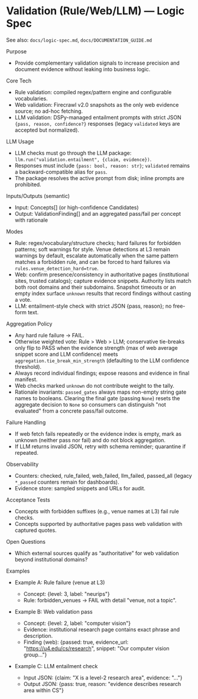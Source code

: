 # Validation (Rule/Web/LLM) — Logic Spec

See also: `docs/logic-spec.md`, `docs/DOCUMENTATION_GUIDE.md`

Purpose
- Provide complementary validation signals to increase precision and document evidence without leaking into business logic.

Core Tech
- Rule validation: compiled regex/pattern engine and configurable vocabularies.
- Web validation: Firecrawl v2.0 snapshots as the only web evidence source; no ad-hoc fetching.
- LLM validation: DSPy-managed entailment prompts with strict JSON `{pass, reason, confidence?}` responses (legacy `validated` keys are accepted but normalized).

LLM Usage
- LLM checks must go through the LLM package: `llm.run("validation.entailment", {claim, evidence})`.
- Responses must include `{pass: bool, reason: str}`; `validated` remains a backward-compatible alias for `pass`.
- The package resolves the active prompt from disk; inline prompts are prohibited.

Inputs/Outputs (semantic)
- Input: Concepts[] (or high-confidence Candidates)
- Output: ValidationFinding[] and an aggregated pass/fail per concept with rationale

Modes
- Rule: regex/vocabulary/structure checks; hard failures for forbidden patterns; soft warnings for style. Venue detections at L3 remain warnings by default, escalate automatically when the same pattern matches a forbidden rule, and can be forced to hard failures via `rules.venue_detection_hard=true`.
- Web: confirm presence/consistency in authoritative pages (institutional sites, trusted catalogs); capture evidence snippets. Authority lists match both root domains and their subdomains. Snapshot timeouts or an empty index surface `unknown` results that record findings without casting a vote.
- LLM: entailment-style check with strict JSON {pass, reason}; no free-form text.

Aggregation Policy
- Any hard rule failure → FAIL.
- Otherwise weighted vote: Rule > Web > LLM; conservative tie-breaks only flip to PASS when the evidence strength (max of web average snippet score and LLM confidence) meets `aggregation.tie_break_min_strength` (defaulting to the LLM confidence threshold).
- Always record individual findings; expose reasons and evidence in final manifest.
- Web checks marked `unknown` do not contribute weight to the tally.
- Rationale invariants: `passed_gates` always maps non-empty string gate names to booleans. Clearing the final gate (passing `None`) resets the aggregate decision to `None` so consumers can distinguish "not evaluated" from a concrete pass/fail outcome.

Failure Handling
- If web fetch fails repeatedly or the evidence index is empty, mark as unknown (neither pass nor fail) and do not block aggregation.
- If LLM returns invalid JSON, retry with schema reminder; quarantine if repeated.

Observability
- Counters: checked, rule_failed, web_failed, llm_failed, passed_all (legacy `*_passed` counters remain for dashboards).
- Evidence store: sampled snippets and URLs for audit.

Acceptance Tests
- Concepts with forbidden suffixes (e.g., venue names at L3) fail rule checks.
- Concepts supported by authoritative pages pass web validation with captured quotes.

Open Questions
- Which external sources qualify as “authoritative” for web validation beyond institutional domains?

Examples
- Example A: Rule failure (venue at L3)
  - Concept: {level: 3, label: "neurips"}
  - Rule: forbidden_venues → FAIL with detail "venue, not a topic".

- Example B: Web validation pass
  - Concept: {level: 2, label: "computer vision"}
  - Evidence: institutional research page contains exact phrase and description.
  - Finding (web): {passed: true, evidence_url: "https://u4.edu/cs/research", snippet: "Our computer vision group..."}

- Example C: LLM entailment check
  - Input JSON: {claim: "X is a level-2 research area", evidence: "..."}
  - Output JSON: {pass: true, reason: "evidence describes research area within CS"}
